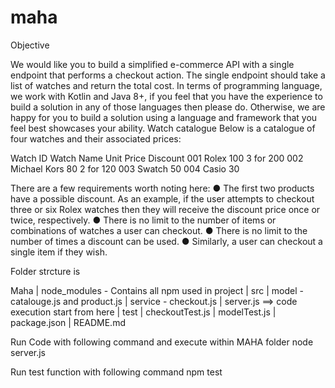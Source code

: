 # maha

Objective 

We would like you to build a simplified e-commerce API with a single endpoint that performs a
checkout action. The single endpoint should take a list of watches and return the total cost.
In terms of programming language, we work with Kotlin and Java 8+, if you feel that you have the
experience to build a solution in any of those languages then please do. Otherwise, we are happy for
you to build a solution using a language and framework that you feel best showcases your ability.
Watch catalogue
Below is a catalogue of four watches and their associated prices:

Watch ID Watch Name Unit Price Discount
001 Rolex 100 3 for 200
002 Michael Kors 80 2 for 120
003 Swatch 50
004 Casio 30

There are a few requirements worth noting here:
● The first two products have a possible discount. As an example, if the user attempts to
checkout three or six Rolex watches then they will receive the discount price once or twice,
respectively.
● There is no limit to the number of items or combinations of watches a user can checkout.
● There is no limit to the number of times a discount can be used.
● Similarly, a user can checkout a single item if they wish.

Folder strcture is 

Maha
    | node_modules - Contains all npm used in project
    | src
        | model - catalouge.js and product.js
        | service - checkout.js
        | server.js ==> code execution start from here
    | test
        | checkoutTest.js
        | modelTest.js
    | package.json
    | README.md


Run Code with following command and execute within MAHA folder
node server.js

Run test function with following command
npm test

